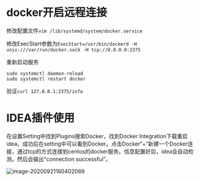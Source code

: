 # docker开启远程连接

修改配置文件`vim /lib/systemd/system/docker.service`

修改ExecStart参数为`ExecStart=/usr/bin/dockerd -H unix:///var/run/docker.sock -H tcp://0.0.0.0:2375`

重新启动服务
~~~shell
sudo systemctl daemon-reload
sudo systemctl restart docker
~~~

验证`curl 127.0.0.1:2375/info`


# IDEA插件使用

在设置Setting中找到Plugins搜索Docker，找到Docker Integration下载重启idea，成功后在setting中可以看到Docker。点击Docker“+”新建一个Docker连接，通过tcp的方式连接到centos的docker服务。信息配置好后，idea会自动检测。然后会输出“connection successful”。

![image-20200921160402069](https://raw.githubusercontent.com/guoxx-crudboy/picture/master/image-20200921160402069.png)